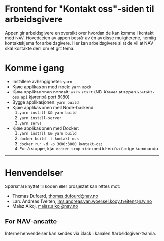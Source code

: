 Frontend for "Kontakt oss"-siden til arbeidsgivere
================

Appen gir arbeidsgivere en oversikt over hvordan de kan komme i kontakt med NAV. 
Hoveddelen av appen består av én av disse mulighetene, nemlig kontaktskjema for arbeidsgivere.
Her kan arbeidsgivere si at de vil at NAV skal kontakte dem om et gitt tema.

# Komme i gang

- Installere avhengigheter: `yarn`
- Kjøre applikasjon med mock: `yarn mock`
- Kjøre applikasjonen normalt: `yarn start` (NB! Krever at appen `kontakt-oss-api` kjører på port 8080)
- Bygge applikasjonen: `yarn build`
- Kjøre applikasjonen med Node-backend:
    1. `yarn install && yarn build`
    2. `yarn install-server`
    3. `yarn serve`
- Kjøre applikasjonen med Docker:
    1. `yarn install && yarn build`
    2. `docker build -t kontakt-oss .`
    3. `docker run -d -p 3000:3000 kontakt-oss`
    4. For å stoppe, kjør `docker stop <id>` med id-en fra forrige kommando

---

# Henvendelser

Spørsmål knyttet til koden eller prosjektet kan rettes mot:

* Thomas Dufourd, thomas.dufourd@nav.no
* Lars Andreas Tveiten, lars.andreas.van.woensel.kooy.tveiten@nav.no
* Malaz Alkoj, malaz.alkoj@nav.no

## For NAV-ansatte

Interne henvendelser kan sendes via Slack i kanalen #arbeidsgiver-teamia.
